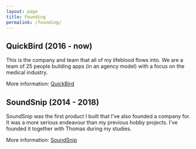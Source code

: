 ```yaml
---
layout: page
title: Founding
permalink: /founding/
---
```

## QuickBird (2016 - now)

This is the company and team that all of my lifeblood flows into. We are a team of 25 people building apps (in an agency model) with a focus on the medical industry.

More information: [QuickBird](/quickbird)

## SoundSnip (2014 - 2018)

SoundSnip was the first product I built that I've also founded a company for. It was a more serious endeavour than my previous hobby projects. I've founded it together with Thomas during my studies.

More information: [SoundSnip](/project/app-00-soundsnip)
